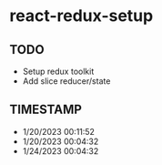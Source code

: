 # react-redux-setup

## TODO

- Setup redux toolkit
- Add slice reducer/state


## TIMESTAMP

- 1/20/2023 00:11:52
- 1/20/2023 00:04:32
- 1/24/2023 00:04:32
